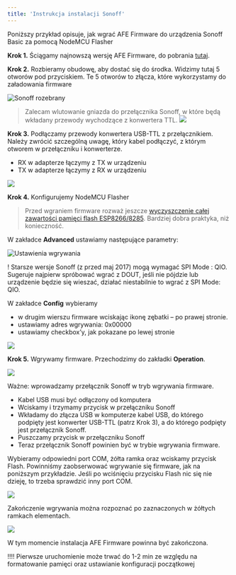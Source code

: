 ```yaml
---
title: 'Instrukcja instalacji Sonoff'
---
```


Poniższy przykład opisuje, jak wgrać AFE Firmware do urządzenia Sonoff Basic za pomocą NodeMCU Flasher

**Krok 1.** Ściągamy najnowszą wersję AFE Firmware, do pobrania [tutaj](/pliki-to-pobrania?target=_blank).

**Krok 2.** Rozbieramy obudowę, aby dostać się do środka. Widzimy tutaj 5 otworów pod przyciskiem. Te 5 otworów to złącza, które wykorzystamy do załadowania firmware

![Sonoff rozebrany](https://www.smartnydom.pl/wp-content/uploads/2016/10/Photo-2016-08-31-21-21-16_3504.jpg)

> Zalecam wlutowanie gniazda do przełącznika Sonoff, w które będą wkładany przewody wychodzące z konwertera TTL.
> ![](https://www.smartnydom.pl/wp-content/uploads/2016/10/Photo-2016-08-31-21-31-17_3507.jpg)


**Krok 3.** Podłączamy przewody konwertera USB-TTL z przełącznikiem. Należy zwrócić szczególną uwagę, który kabel podłączyć, z którym otworem w przełączniku i konwerterze.

* RX w adapterze łączymy z TX w urządzeniu
* TX w adapterze łączymy z RX w urządzeniu

![](https://www.smartnydom.pl/wp-content/uploads/2016/10/2016-11-20-09-39-38-3789.jpg)


**Krok 4.** Konfigurujemy NodeMCU Flasher

> Przed wgraniem firmware rozważ jeszcze [wyczyszczenie całej zawartości pamięci flash ESP8266/8285](https://afe.smartnydom.pl/pl/instalacja/instalacja-zanim-zainstalujesz-firmware/instalacja/formatowanie-esp). Bardziej dobra praktyka, niż konieczność.

W zakładce **Advanced** ustawiamy następujące parametry:

 ![Ustawienia wgrywania](https://www.smartnydom.pl/wp-content/uploads/2017/12/afe-firmware-spi-mode.jpg)


! Starsze wersje Sonoff (z przed maj 2017) mogą wymagać SPI Mode : QIO.  Sugeruje najpierw spróbować wgrać z DOUT, jeśli nie pójdzie lub urządzenie będzie się wieszać, działać niestabilnie to wgrać z SPI Mode: QIO.

W zakładce **Config** wybieramy
* w drugim wierszu firmware wciskając ikonę zębatki – po prawej stronie.
* ustawiamy adres wgrywania: 0x00000
* ustawiamy checkbox’y, jak pokazane po lewej stronie

![](https://www.smartnydom.pl/wp-content/uploads/2017/01/load-1.jpg)


**Krok 5.** Wgrywamy firmware. Przechodzimy do zakładki **Operation**.

![](https://www.smartnydom.pl/wp-content/uploads/2016/11/NodeMCU-Flash-4.jpg)

Ważne: wprowadzamy przełącznik Sonoff w tryb wgrywania firmware.

* Kabel USB musi być odłączony od komputera
* Wciskamy i trzymamy przycisk w przełączniku Sonoff
* Wkładamy do złącza USB w komputerze kabel USB, do którego podpięty jest konwerter USB-TTL (patrz Krok 3), a do którego podpięty jest przełącznik Sonoff.
* Puszczamy przycisk w przełączniku Sonoff
* Teraz przełącznik Sonoff powinien być w trybie wgrywania firmware.

Wybieramy odpowiedni port COM, żółta ramka oraz wciskamy przycisk Flash. Powinniśmy zaobserwować wgrywanie się firmware, jak na poniższym przykładzie. Jeśli po wciśnięciu przycisku Flash nic się nie dzieję, to trzeba sprawdzić inny port COM.

![](https://www.smartnydom.pl/wp-content/uploads/2016/11/NodeMCU-Flash-5.jpg)

Zakończenie wgrywania można rozpoznać po zaznaczonych w żółtych ramkach elementach.

![](https://www.smartnydom.pl/wp-content/uploads/2016/11/NodeMCU-Flash-6.jpg)

W tym momencie instalacja AFE Firmware  powinna być zakończona.

!!!! Pierwsze uruchomienie może trwać do 1-2 min ze względu na formatowanie pamięci oraz ustawianie konfiguracji początkowej